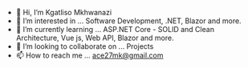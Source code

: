 - 👋 Hi, I’m Kgatliso Mkhwanazi
- 👀 I’m interested in ... Software Development, .NET, Blazor and more.
- 🌱 I’m currently learning ... ASP.NET Core - SOLID and Clean Architecture, Vue js, Web API, Blazor and more.
- 💞️ I’m looking to collaborate on ... Projects
- 📫 How to reach me ... ace27mk@gmail.com

<!---
Emkay27/Emkay27 is a ✨ special ✨ repository because its `README.md` (this file) appears on your GitHub profile.
You can click the Preview link to take a look at your changes.
--->
